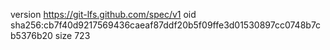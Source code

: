 version https://git-lfs.github.com/spec/v1
oid sha256:cb7f40d9217569436caeaf87ddf20b5f09ffe3d01530897cc0748b7cb5376b20
size 723
